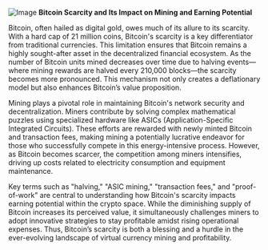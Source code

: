 
![Image](https://github.com/user-attachments/assets/31692037-0104-4703-abd1-696b6a7dd41b)
**Bitcoin Scarcity and Its Impact on Mining and Earning Potential**

Bitcoin, often hailed as digital gold, owes much of its allure to its scarcity. With a hard cap of 21 million coins, Bitcoin's scarcity is a key differentiator from traditional currencies. This limitation ensures that Bitcoin remains a highly sought-after asset in the decentralized financial ecosystem. As the number of Bitcoin units mined decreases over time due to halving events—where mining rewards are halved every 210,000 blocks—the scarcity becomes more pronounced. This mechanism not only creates a deflationary model but also enhances Bitcoin’s value proposition.

Mining plays a pivotal role in maintaining Bitcoin's network security and decentralization. Miners contribute by solving complex mathematical puzzles using specialized hardware like ASICs (Application-Specific Integrated Circuits). These efforts are rewarded with newly minted Bitcoin and transaction fees, making mining a potentially lucrative endeavor for those who successfully compete in this energy-intensive process. However, as Bitcoin becomes scarcer, the competition among miners intensifies, driving up costs related to electricity consumption and equipment maintenance.

Key terms such as "halving," "ASIC mining," "transaction fees," and "proof-of-work" are central to understanding how Bitcoin's scarcity impacts earning potential within the crypto space. While the diminishing supply of Bitcoin increases its perceived value, it simultaneously challenges miners to adopt innovative strategies to stay profitable amidst rising operational expenses. Thus, Bitcoin’s scarcity is both a blessing and a hurdle in the ever-evolving landscape of virtual currency mining and profitability.